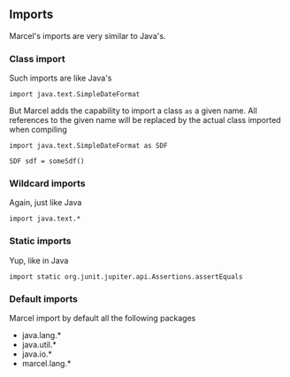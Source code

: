 ## Imports

Marcel's imports are very similar to Java's.

### Class import
Such imports are like Java's

```marcel
import java.text.SimpleDateFormat
```


But Marcel adds the capability to import a class `as` a given name. All references to the given name will be replaced by the
actual class imported when compiling

```marcel
import java.text.SimpleDateFormat as SDF

SDF sdf = someSdf()
```

### Wildcard imports
Again, just like Java
```marcel
import java.text.*
```

### Static imports
Yup, like in Java
```marcel
import static org.junit.jupiter.api.Assertions.assertEquals
```

### Default imports
Marcel import by default all the following packages
- java.lang.*
- java.util.*
- java.io.*
- marcel.lang.*